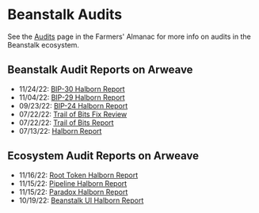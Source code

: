 # Beanstalk Audits

See the [Audits](https://docs.bean.money/almanac/protocol/audits) page in the Farmers' Almanac for more info on audits in the Beanstalk ecosystem.

## Beanstalk Audit Reports on Arweave

* 11/24/22: [BIP-30 Halborn Report](https://bean.money/11-24-22-bip-30-halborn-report)
* 11/04/22: [BIP-29 Halborn Report](https://bean.money/11-04-22-bip-29-halborn-report)
* 09/23/22: [BIP-24 Halborn Report](https://bean.money/09-23-22-bip-24-halborn-report)
* 07/22/22: [Trail of Bits Fix Review](https://bean.money/07-22-22-tob-fix-review)
* 07/22/22: [Trail of Bits Report](https://bean.money/07-22-22-tob-report)
* 07/13/22: [Halborn Report](https://bean.money/07-13-22-halborn-report)

## Ecosystem Audit Reports on Arweave

* 11/16/22: [Root Token Halborn Report](https://bean.money/11-16-22-root-token-halborn-report)
* 11/15/22: [Pipeline Halborn Report](https://bean.money/11-15-22-pipeline-halborn-report)
* 11/15/22: [Paradox Halborn Report](https://bean.money/11-15-22-paradox-halborn-report)
* 10/19/22: [Beanstalk UI Halborn Report](https://bean.money/10-19-22-beanstalk-ui-halborn-report)